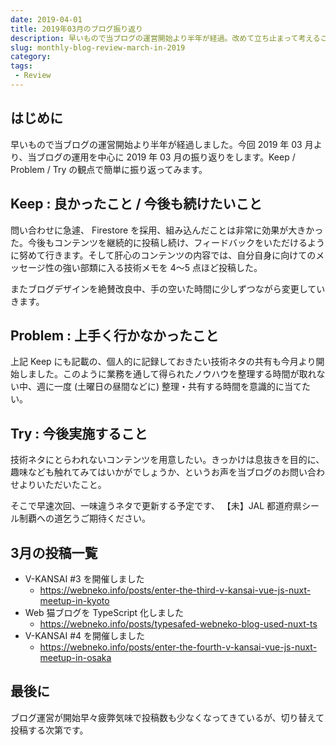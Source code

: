 ```yaml
---
date: 2019-04-01
title: 2019年03月のブログ振り返り
description: 早いもので当ブログの運営開始より半年が経過。改めて立ち止まって考えることも必要ですね。
slug: monthly-blog-review-march-in-2019
category: 
tags: 
 - Review
---
```


## はじめに

早いもので当ブログの運営開始より半年が経過しました。今回 2019 年 03 月より、当ブログの運用を中心に 2019 年 03 月の振り返りをします。Keep / Problem / Try の観点で簡単に振り返ってみます。

## Keep : 良かったこと / 今後も続けたいこと

問い合わせに急遽、 Firestore を採用、組み込んだことは非常に効果が大きかった。今後もコンテンツを継続的に投稿し続け、フィードバックをいただけるように努めて行きます。そして肝心のコンテンツの内容では、自分自身に向けてのメッセージ性の強い部類に入る技術メモを 4〜5 点ほど投稿した。

またブログデザインを絶賛改良中、手の空いた時間に少しずつながら変更していきます。

## Problem : 上手く行かなかったこと

上記 Keep にも記載の、個人的に記録しておきたい技術ネタの共有も今月より開始しました。このように業務を通して得られたノウハウを整理する時間が取れない中、週に一度 (土曜日の昼間などに) 整理・共有する時間を意識的に当てたい。

## Try : 今後実施すること

技術ネタにとらわれないコンテンツを用意したい。きっかけは息抜きを目的に、趣味なども触れてみてはいかがでしょうか、というお声を当ブログのお問い合わせよりいただいたこと。

そこで早速次回、一味違うネタで更新する予定です、 【未】JAL 都道府県シール制覇への道乞うご期待ください。

## 3月の投稿一覧

- V-KANSAI #3 を開催しました
  - https://webneko.info/posts/enter-the-third-v-kansai-vue-js-nuxt-meetup-in-kyoto
- Web 猫ブログを TypeScript 化しました
  - https://webneko.info/posts/typesafed-webneko-blog-used-nuxt-ts
- V-KANSAI #4 を開催しました
  - https://webneko.info/posts/enter-the-fourth-v-kansai-vue-js-nuxt-meetup-in-osaka

## 最後に

ブログ運営が開始早々疲弊気味で投稿数も少なくなってきているが、切り替えて投稿する次第です。
